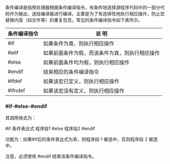 条件编译是指预处理器根据条件编译指令，有条件地选择源程序代码中的一部分代码作为输出，送给编译器进行编译。主要是为了有选择性地执行相应操作，防止宏替换内容（如文件等）的重复包含。常见的条件编译指令如下表所示。



| 条件编译指令 | 说 明                                          |
| ------------ | ---------------------------------------------- |
| #if          | 如果条件为真，则执行相应操作                   |
| #elif        | 如果前面条件为假，而该条件为真，则执行相应操作 |
| #else        | 如果前面条件均为假，则执行相应操作             |
| #endif       | 结束相应的条件编译指令                         |
| #ifdef       | 如果该宏已定义，则执行相应操作                 |
| #ifndef      | 如果该宏没有定义，则执行相应操作               |

### #if-#else-#endif

其调用格式为：

\#if 条件表达式
  程序段1
\#else
  程序段2
\#endif

功能为：如果#if后的条件表达式为真，则程序段 1 被选中，否则程序段 2 被选中。

注意，必须使用 #endif 结束该条件编译指令。